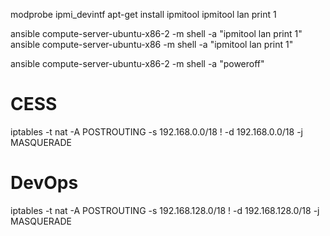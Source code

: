 
modprobe ipmi_devintf
apt-get install ipmitool
ipmitool lan print 1


ansible compute-server-ubuntu-x86-2 -m shell -a "ipmitool lan print 1"
ansible compute-server-ubuntu-x86 -m shell -a "ipmitool lan print 1"



ansible compute-server-ubuntu-x86-2 -m shell -a "poweroff"


# CESS
iptables  -t nat -A POSTROUTING -s 192.168.0.0/18 ! -d 192.168.0.0/18 -j MASQUERADE
# DevOps
iptables  -t nat -A POSTROUTING -s 192.168.128.0/18 ! -d 192.168.128.0/18 -j MASQUERADE
